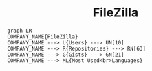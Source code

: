 <h1 align="center">FileZilla</h1>

```mermaid
graph LR
COMPANY_NAME{FileZilla}
COMPANY_NAME ---> U{Users} ---> UN[10]
COMPANY_NAME ---> R{Repositories} ---> RN[63]
COMPANY_NAME ---> G{Gists} ---> GN[21]
COMPANY_NAME ---> ML{Most Used<br>Languages}
```
